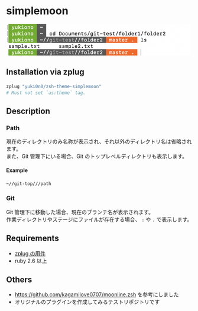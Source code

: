 # simplemoon

<img src="https://github.com/yuki0n0/zsh-theme-simplemoon/raw/master/image.png" width="500px">

## Installation via zplug

```sh
zplug "yuki0n0/zsh-theme-simplemoon"
# Must not set `as:theme` tag.
```

## Description

### Path
現在のディレクトリのみ名称が表示され、それ以外のディレクトリ名は省略されます。<br>
また、Git 管理下にいる場合、Git のトップレベルディレクトリも表示します。

#### Example
```
~//git-top///path
```

### Git
Git 管理下に移動した場合、現在のブランチ名が表示されます。<br>
作業ディレクトリやステージにファイルが存在する場合、 `:` や `.` で表示します。<br>

## Requirements
- [zplug の用件](https://github.com/zplug/zplug#requirements)
- ruby 2.6 以上

## Others
- https://github.com/kagamilove0707/moonline.zsh を参考にしました
- オリジナルのプラグインを作成してみるテストリポジトリです

